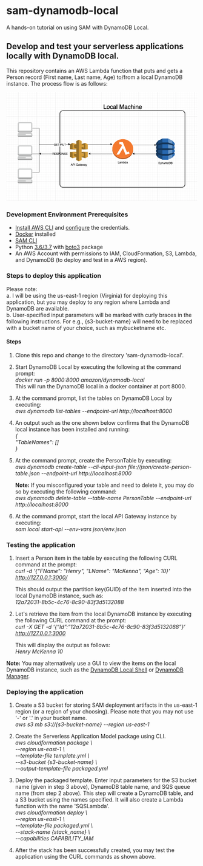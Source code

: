 # sam-dynamodb-local
A hands-on tutorial on using SAM with DynamoDB Local.

## Develop and test your serverless applications locally with DynamoDB local.

This repository contains an AWS Lambda function that puts and gets a Person record (First name, Last name, Age) to/from a local DynamoDB instance. The process flow is as follows:  

![Logo](images/process_flow.png)  



### Development Environment Prerequisites
- [Install AWS CLI](https://docs.aws.amazon.com/cli/latest/userguide/cli-chap-install.html) and [configure](https://docs.aws.amazon.com/cli/latest/userguide/cli-chap-configure.html) the credentials.
- [Docker](https://runnable.com/docker/getting-started/) installed 
- [SAM CLI](https://docs.aws.amazon.com/serverless-application-model/latest/developerguide/serverless-sam-cli-install.html)
- Python [3.6/3.7](https://www.python.org/downloads/) with [boto3](https://boto3.amazonaws.com/v1/documentation/api/latest/guide/quickstart.html) package
- An AWS Account with permissions to IAM, CloudFormation, S3, Lambda, and DynamoDB (to deploy and test in a AWS region).  

### Steps to deploy this application
Please note:   
a. I will be using the us-east-1 region (Virginia) for deploying this application, but you may deploy to any region where Lambda and DynamoDB are available.  
b. User-specified input parameters will be marked with curly braces in the following instructions. For e.g., {s3-bucket-name} will need to be replaced with a bucket name of your choice, such as mybucketname etc.  


#### Steps
1. Clone this repo and change to the directory 'sam-dynamodb-local'.  
  
2. Start DynamoDB Local by executing the following at the command prompt:  
	*docker run -p 8000:8000 amazon/dynamodb-local*  
    This will run the DynamoDB local in a docker container at port 8000.  

3. At the command prompt, list the tables on DynamoDB Local by executing:  
    *aws dynamodb list-tables --endpoint-url http://localhost:8000*  

4. An output such as the one shown below confirms that the DynamoDB local instance has been installed and running:  
    *{*  
      *"TableNames": []*   
    *}*    

5. At the command prompt, create the PersonTable by executing:  
    *aws dynamodb create-table --cli-input-json file://json/create-person-table.json --endpoint-url http://localhost:8000*  
      
      **Note:** If you misconfigured your table and need to delete it, you may do so by executing the following command:  
        *aws dynamodb delete-table --table-name PersonTable --endpoint-url http://localhost:8000*  

6. At the command prompt, start the local API Gateway instance by executing:  
    *sam local start-api --env-vars json/env.json*  

### Testing the application
1. Insert a Person item in the table by executing the following CURL command at the prompt:  
   *curl -d '{"FName": "Henry", "LName": "McKenna", "Age": 10}' http://127.0.0.1:3000/*  

    This should output the partition key(GUID) of the item inserted into the local DynamoDB instance, such as:  
    *12a72031-8b5c-4c76-8c90-83f3d5132088*  

2. Let's retrieve the item from the local DynamoDB instance by executing the following CURL command at the prompt:  
    *curl -X GET -d ‘{“Id”:”12a72031-8b5c-4c76-8c90-83f3d5132088”}’  http://127.0.0.1:3000*  

    This will display the output as follows:  
    *Henry McKenna 10*  
     
**Note:** You may alternatively use a GUI to view the items on the local DynamoDB instance, such as the [DynamoDB Local Shell](http://localhost:8000/shell/) or [DynamoDB Manager](https://github.com/YoyaTeam/dynamodb-manager).   

### Deploying the application
1. Create a S3 bucket for storing SAM deployment artifacts in the us-east-1 region (or a region of your choosing). Please note that you may not use '-' or '.' in your bucket name.  
	*aws s3 mb s3://{s3-bucket-name} --region us-east-1*  
      
2. Create the Serverless Application Model package using CLI.  
	*aws cloudformation package \  
	--region us-east-1 \  
	--template-file template.yml \  
	--s3-bucket {s3-bucket-name} \  
	--output-template-file packaged.yml*  
      
2. Deploy the packaged template. Enter input parameters for the S3 bucket name (given in step 3 above), DynamoDB table name, and SQS queue name (from step 2 above). This step will create a DynamoDB table, and a S3 bucket using the names specified. It will also create a Lambda function with the name 'SQSLambda'.  
	*aws cloudformation deploy \  
	--region us-east-1 \  
	--template-file packaged.yml \  
	--stack-name {stack_name} \  
	--capabilities CAPABILITY_IAM*  
  
3. After the stack has been successfully created, you may test the application using the CURL commands as shown above.  

